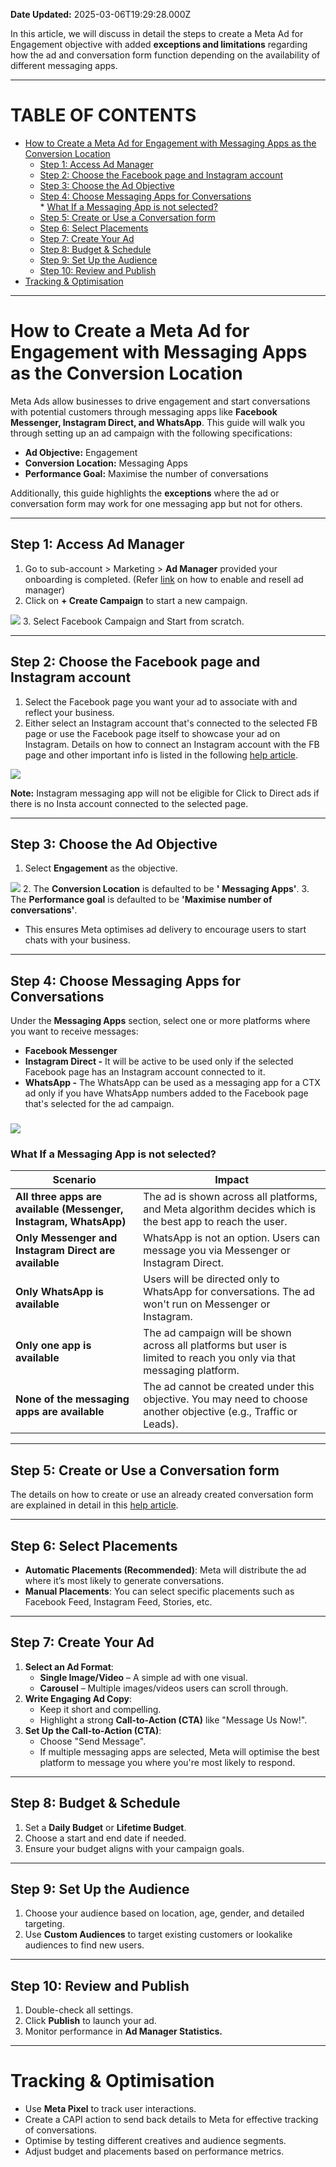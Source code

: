 **Date Updated:** 2025-03-06T19:29:28.000Z

In this article, we will discuss in detail the steps to create a Meta Ad for Engagement objective with added **exceptions and limitations** regarding how the ad and conversation form function depending on the availability of different messaging apps.

---

# **TABLE OF CONTENTS**

  
* [How to Create a Meta Ad for Engagement with Messaging Apps as the Conversion Location](#How-to-Create-a-Meta-Ad-for-Engagement-with-Messaging-Apps-as-the-Conversion-Location)  
   * [Step 1: Access Ad Manager](#Step-1%3A-Access-Ad-Manager)  
   * [Step 2: Choose the Facebook page and Instagram account](#Step-2%3A-Choose-the-Facebook-page-and-Instagram-account)  
   * [Step 3: Choose the Ad Objective](#Step-3%3A-Choose-the-Ad-Objective)  
   * [Step 4: Choose Messaging Apps for Conversations](#Step-4%3A-Choose-Messaging-Apps-for-Conversations)  
         * [What If a Messaging App is not selected?](#What-If-a-Messaging-App-is-not-selected?%E2%80%8B)  
   * [Step 5: Create or Use a Conversation form](#Step-5%3A-Create-or-Use-a-Conversation-form)  
   * [Step 6: Select Placements](#Step-6%3A-Select-Placements)  
   * [Step 7: Create Your Ad](#Step-7%3A-Create-Your-Ad)  
   * [Step 8: Budget & Schedule](#Step-8%3A-Budget-&-Schedule)  
   * [Step 9: Set Up the Audience](#Step-9%3A-Set-Up-the-Audience)  
   * [Step 10: Review and Publish](#Step-10%3A-Review-and-Publish)
* [Tracking & Optimisation](#Tracking-&-Optimisation)

  
---

# **How to Create a Meta Ad for Engagement with Messaging Apps as the Conversion Location**

  
Meta Ads allow businesses to drive engagement and start conversations with potential customers through messaging apps like **Facebook Messenger, Instagram Direct, and WhatsApp**. This guide will walk you through setting up an ad campaign with the following specifications:

  
* **Ad Objective:** Engagement
* **Conversion Location:** Messaging Apps
* **Performance Goal:** Maximise the number of conversations

Additionally, this guide highlights the **exceptions** where the ad or conversation form may work for one messaging app but not for others.

---

## **Step 1: Access Ad Manager**

  
1. Go to sub-account > Marketing > **Ad Manager** provided your onboarding is completed. (Refer [link](https://help.gohighlevel.com/support/solutions/articles/155000004261-how-to-enable-and-resell-ad-manager) on how to enable and resell ad manager)
2. Click on **\+ Create Campaign** to start a new campaign.  
    
![](https://s3.amazonaws.com/cdn.freshdesk.com/data/helpdesk/attachments/production/155042575129/original/tr7HhwDkrf5-B-rVSW1A41FuZA9DTiz-fQ.png?1741042486)
3. Select Facebook Campaign and Start from scratch.

  
---

## **Step 2: Choose the Facebook page and Instagram account**

1. Select the Facebook page you want your ad to associate with and reflect your business.
2. Either select an Instagram account that's connected to the selected FB page or use the Facebook page itself to showcase your ad on Instagram. Details on how to connect an Instagram account with the FB page and other important info is listed in the following [help article](https://help.gohighlevel.com/support/solutions/articles/155000004550-instagram-ads-overview).  
    
![](https://s3.amazonaws.com/cdn.freshdesk.com/data/helpdesk/attachments/production/155042575823/original/JGYXvETaEhBJ8kg41MufLTSNLA8QR5mwqg.png?1741045322)

  
**Note:** Instagram messaging app will not be eligible for Click to Direct ads if there is no Insta account connected to the selected page.

---

## **Step 3: Choose the Ad Objective**

  
1. Select **Engagement** as the objective.  
    
![](https://s3.amazonaws.com/cdn.freshdesk.com/data/helpdesk/attachments/production/155042578513/original/0MFGWoypNrtw2avl9ugF_aR4lpuJxzzt2A.png?1741055254)
2. The **Conversion Location** is defaulted to be **'** **Messaging Apps'**.
3. The **Performance goal** is defaulted to be **'Maximise number of conversations'**.  
   * This ensures Meta optimises ad delivery to encourage users to start chats with your business.

---

## **Step 4: Choose Messaging Apps for Conversations**

Under the **Messaging Apps** section, select one or more platforms where you want to receive messages:

* **Facebook Messenger**
* **Instagram Direct -** It will be active to be used only if the selected Facebook page has an Instagram account connected to it.
* **WhatsApp -** The WhatsApp can be used as a messaging app for a CTX ad only if you have WhatsApp numbers added to the Facebook page that's selected for the ad campaign.

###   

![](https://s3.amazonaws.com/cdn.freshdesk.com/data/helpdesk/attachments/production/155042578706/original/KRJtQd6ODWP9vQnsNjEeqacbXwREdwBGew.png?1741055680)  
  
  
### **What If a Messaging App is not selected?**

| Scenario                                                          | Impact                                                                                                                |
| ----------------------------------------------------------------- | --------------------------------------------------------------------------------------------------------------------- |
| **All three apps are available (Messenger, Instagram, WhatsApp)** | The ad is shown across all platforms, and Meta algorithm decides which is the best app to reach the user.             |
| **Only Messenger and Instagram Direct are available**             | WhatsApp is not an option. Users can message you via Messenger or Instagram Direct.                                   |
| **Only WhatsApp is available**                                    | Users will be directed only to WhatsApp for conversations. The ad won't run on Messenger or Instagram.                |
| **Only one app is available**                                     | The ad campaign will be shown across all platforms but user is limited to reach you only via that messaging platform. |
| **None of the messaging apps are available**                      | The ad cannot be created under this objective. You may need to choose another objective (e.g., Traffic or Leads).     |

  
---

## **Step 5: Create or Use a Conversation form**

  
The details on how to create or use an already created conversation form are explained in detail in this [help article](https://help.gohighlevel.com/support/solutions/articles/155000004718-how-to-create-a-conversation-form-in-ad-manager).

  
---

## **Step 6: Select Placements**

* **Automatic Placements (Recommended)**: Meta will distribute the ad where it’s most likely to generate conversations.
* **Manual Placements**: You can select specific placements such as Facebook Feed, Instagram Feed, Stories, etc.

---

## **Step 7: Create Your Ad**

1. **Select an Ad Format**:  
   * **Single Image/Video** – A simple ad with one visual.  
   * **Carousel** – Multiple images/videos users can scroll through.
2. **Write Engaging Ad Copy**:  
   * Keep it short and compelling.  
   * Highlight a strong **Call-to-Action (CTA)** like "Message Us Now!".
3. **Set Up the Call-to-Action (CTA)**:  
   * Choose "Send Message".  
   * If multiple messaging apps are selected, Meta will optimise the best platform to message you where you're most likely to respond.

---

## **Step 8: Budget & Schedule**

1. Set a **Daily Budget** or **Lifetime Budget**.
2. Choose a start and end date if needed.
3. Ensure your budget aligns with your campaign goals.

---

## **Step 9: Set Up the Audience**

1. Choose your audience based on location, age, gender, and detailed targeting.
2. Use **Custom Audiences** to target existing customers or lookalike audiences to find new users.

---

## **Step 10: Review and Publish**

1. Double-check all settings.
2. Click **Publish** to launch your ad.
3. Monitor performance in **Ad Manager Statistics.**

---

# **Tracking & Optimisation**

* Use **Meta Pixel** to track user interactions.
* Create a CAPI action to send back details to Meta for effective tracking of conversations.
* Optimise by testing different creatives and audience segments.
* Adjust budget and placements based on performance metrics.
  
  